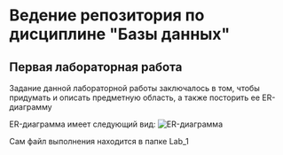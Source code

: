 # Ведение репозитория по дисциплине "Базы данных" 
## Первая лабораторная работа
Задание данной лабораторной работы заключалось в том, чтобы придумать и описать предметную область, а также посторить ее ER-диаграмму

ER-диаграмма имеет следующий вид:
![ER-диаграмма](https://sun9-71.userapi.com/impg/-v6qQlXKjO7w9NtzksdvMQsujTC5ikH7fAYatg/8MPUEGFbcio.jpg?size=1593x815&quality=96&sign=a6e1296f3d045c53e016c7b09f16f38a&type=album)

Сам файл выполнения находится в папке Lab_1

